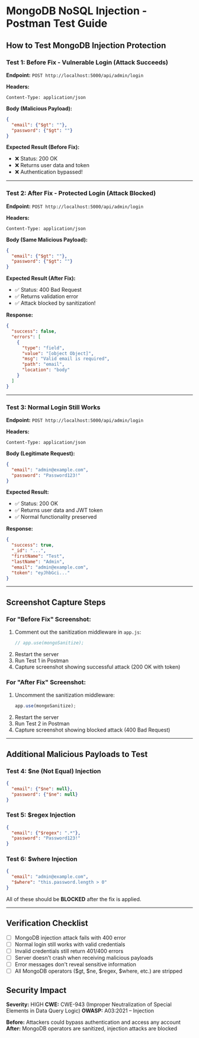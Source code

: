 # MongoDB NoSQL Injection - Postman Test Guide

## How to Test MongoDB Injection Protection

### Test 1: Before Fix - Vulnerable Login (Attack Succeeds)

**Endpoint:** `POST http://localhost:5000/api/admin/login`

**Headers:**
```
Content-Type: application/json
```

**Body (Malicious Payload):**
```json
{
  "email": {"$gt": ""},
  "password": {"$gt": ""}
}
```

**Expected Result (Before Fix):**
- ❌ Status: 200 OK
- ❌ Returns user data and token
- ❌ Authentication bypassed!

---

### Test 2: After Fix - Protected Login (Attack Blocked)

**Endpoint:** `POST http://localhost:5000/api/admin/login`

**Headers:**
```
Content-Type: application/json
```

**Body (Same Malicious Payload):**
```json
{
  "email": {"$gt": ""},
  "password": {"$gt": ""}
}
```

**Expected Result (After Fix):**
- ✅ Status: 400 Bad Request
- ✅ Returns validation error
- ✅ Attack blocked by sanitization!

**Response:**
```json
{
  "success": false,
  "errors": [
    {
      "type": "field",
      "value": "[object Object]",
      "msg": "Valid email is required",
      "path": "email",
      "location": "body"
    }
  ]
}
```

---

### Test 3: Normal Login Still Works

**Endpoint:** `POST http://localhost:5000/api/admin/login`

**Headers:**
```
Content-Type: application/json
```

**Body (Legitimate Request):**
```json
{
  "email": "admin@example.com",
  "password": "Password123!"
}
```

**Expected Result:**
- ✅ Status: 200 OK
- ✅ Returns user data and JWT token
- ✅ Normal functionality preserved

**Response:**
```json
{
  "success": true,
  "_id": "...",
  "firstName": "Test",
  "lastName": "Admin",
  "email": "admin@example.com",
  "token": "eyJhbGci..."
}
```

---

## Screenshot Capture Steps

### For "Before Fix" Screenshot:
1. Comment out the sanitization middleware in `app.js`:
   ```javascript
   // app.use(mongoSanitize);
   ```
2. Restart the server
3. Run Test 1 in Postman
4. Capture screenshot showing successful attack (200 OK with token)

### For "After Fix" Screenshot:
1. Uncomment the sanitization middleware:
   ```javascript
   app.use(mongoSanitize);
   ```
2. Restart the server
3. Run Test 2 in Postman
4. Capture screenshot showing blocked attack (400 Bad Request)

---

## Additional Malicious Payloads to Test

### Test 4: $ne (Not Equal) Injection
```json
{
  "email": {"$ne": null},
  "password": {"$ne": null}
}
```

### Test 5: $regex Injection
```json
{
  "email": {"$regex": ".*"},
  "password": "Password123!"
}
```

### Test 6: $where Injection
```json
{
  "email": "admin@example.com",
  "$where": "this.password.length > 0"
}
```

All of these should be **BLOCKED** after the fix is applied.

---

## Verification Checklist

- [ ] MongoDB injection attack fails with 400 error
- [ ] Normal login still works with valid credentials
- [ ] Invalid credentials still return 401/400 errors
- [ ] Server doesn't crash when receiving malicious payloads
- [ ] Error messages don't reveal sensitive information
- [ ] All MongoDB operators ($gt, $ne, $regex, $where, etc.) are stripped

## Security Impact

**Severity:** HIGH
**CWE:** CWE-943 (Improper Neutralization of Special Elements in Data Query Logic)
**OWASP:** A03:2021 – Injection

**Before:** Attackers could bypass authentication and access any account
**After:** MongoDB operators are sanitized, injection attacks are blocked
